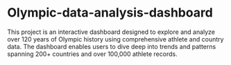 # Olympic-data-analysis-dashboard
This project is an interactive dashboard designed to explore and analyze over 120 years of Olympic history using comprehensive athlete and country data. The dashboard enables users to dive deep into trends and patterns spanning 200+ countries and over 100,000 athlete records.
